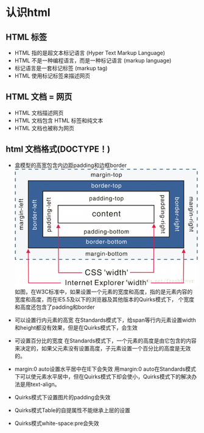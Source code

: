 # 认识html

## HTML 标签

- HTML 指的是超文本标记语言 (Hyper Text Markup Language)
- HTML 不是一种编程语言，而是一种标记语言 (markup language)
- 标记语言是一套标记标签 (markup tag)
- HTML 使用标记标签来描述网页

## HTML 文档 = 网页

- HTML 文档描述网页
- HTML 文档包含 HTML 标签和纯文本
- HTML 文档也被称为网页

## html 文档格式(DOCTYPE！)

- 盒模型的高宽包含内边距padding和边框border
  ![""](./img/1.png)
  如图，在W3C标准中，如果设置一个元素的宽度和高度，指的是元素内容的宽度和高度，而在IE5.5及以下的浏览器及其他版本的Quirks模式下，  个宽度和高度还包含了padding和border

- 可以设置行内元素的高宽
  在Standards模式下，给span等行内元素设置width和height都没有效果，但是在Quirks模式下，会生效
- 可设置百分比的宽度
  在Standards模式下，一个元素的高度是由它包含的内容来决定的，如果父元素没有设置高度，子元素设置一个百分比的高度是无效的。
- margin:0 auto设置水平居中在IE下会失效
  用margin:0 auto在Standards模式下可以使元素水平居中，但在Quirks模式下却会使小，Quirks模式下的解决办法是用text-align。
- Quirks模式下设置图片的padding会失效
- Quirks模式Table的自提属性不能继承上层的设置
- Quirks模式white-space:pre会失效